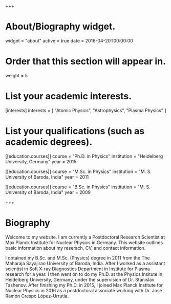 +++
# About/Biography widget.
widget = "about"
active = true
date = 2016-04-20T00:00:00

# Order that this section will appear in.
weight = 5

# List your academic interests.
[interests]
  interests = [
    "Atomic Physics",
    "Astrophysics",
    "Plasma Physics"
  ]

# List your qualifications (such as academic degrees).
[[education.courses]]
  course = "Ph.D. in Physics"
  institution = "Heidelberg University, Germany"
  year = 2015

[[education.courses]]
  course = "M.Sc. in Physics"
  institution = "M. S. University of Baroda, India"
  year = 2011

[[education.courses]]
  course = "B.Sc. in Physics"
  institution = "M. S. University of Baroda, India"
  year = 2009
 
+++

# Biography

Welcome to my website. I am currently a Postdoctoral Research Scientist at Max Planck Institute for Nuclear Physics in Germany. This website outlines basic information about my reserach, CV, and contact information.

I obtained my B.Sc. and M.Sc. (Physics) degree in 2011 from the The Maharaja Sayajirao University of Baroda, India. After I worked as a assistant scientist in Soft X-ray Diagnostics Department in Institute for Plasma research for a year. I then went on to do my Ph.D. at the Physics Insitute in Heidelberg University, Germany, under the supervision of Dr. Stanislav Tashenov. After finishing my Ph.D. in 2015, I joined Max Planck Institute for Nuclear Physics in 2016 as a postdoctoral associate working with Dr. José Ramón Crespo López-Urrutia.
